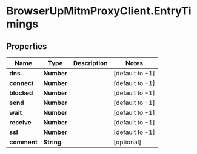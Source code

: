 # BrowserUpMitmProxyClient.EntryTimings

## Properties

Name | Type | Description | Notes
------------ | ------------- | ------------- | -------------
**dns** | **Number** |  | [default to -1]
**connect** | **Number** |  | [default to -1]
**blocked** | **Number** |  | [default to -1]
**send** | **Number** |  | [default to -1]
**wait** | **Number** |  | [default to -1]
**receive** | **Number** |  | [default to -1]
**ssl** | **Number** |  | [default to -1]
**comment** | **String** |  | [optional] 


